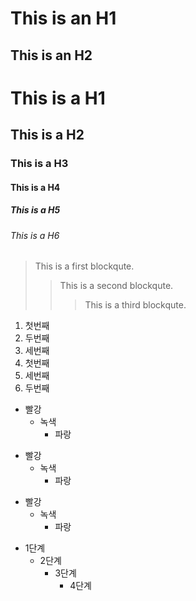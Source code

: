 This is an H1
=============
This is an H2
-------------
# This is a H1
## This is a H2
### This is a H3
#### This is a H4
##### This is a H5
###### This is a H6
> This is a first blockqute.
>	> This is a second blockqute.
>	>	> This is a third blockqute.
1. 첫번째
2. 두번째
3. 세번째
  1. 첫번째
  3. 세번째
  2. 두번째
* 빨강
  * 녹색
    * 파랑

+ 빨강
  + 녹색
    + 파랑

- 빨강
  - 녹색
    - 파랑
* 1단계
  - 2단계
    + 3단계
      + 4단계

